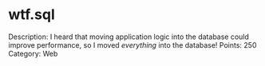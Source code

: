 # wtf.sql

Description: I heard that moving application logic into the database could improve performance, so I moved _everything_ into the database!
Points: 250
Category: Web
